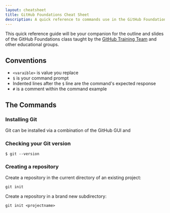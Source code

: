 ```yaml
---
layout: cheatsheet
title: GitHub Foundations Cheat Sheet
description: A quick reference to commands use in the GitHub Foundations class.
---
```


This quick reference guide will be your companion for the outline and slides of the GitHub Foundations class taught by the [GitHub Training Team](http://training.github.com/) and other educational groups.

## Conventions
* `<varaible>` is value you replace
* `$` is your command prompt
* Indented lines after the `$` line are the command's expected response
* `#` is a comment within the command example

## The Commands

### Installing Git
Git can be installed via a combination of the GitHub GUI and

### Checking your Git version

```
$ git --version
```

### Creating a repository

Create a repository in the current directory of an existing project:
```
git init
```

Create a repository in a brand new subdirectory:
```
git init <projectname>
```
